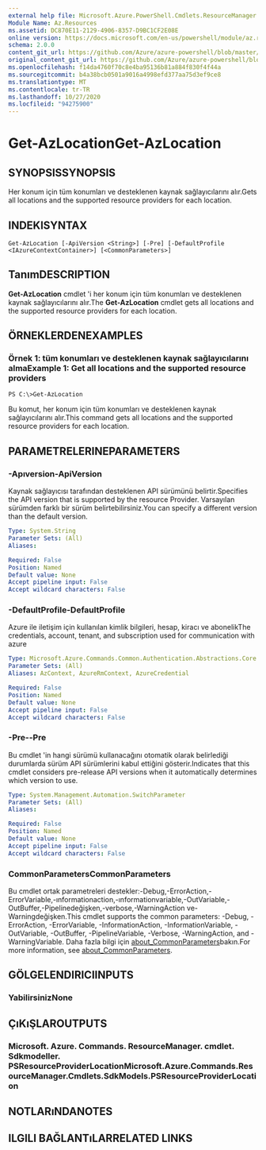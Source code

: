 ```yaml
---
external help file: Microsoft.Azure.PowerShell.Cmdlets.ResourceManager.dll-Help.xml
Module Name: Az.Resources
ms.assetid: DC870E11-2129-4906-8357-D9BC1CF2E08E
online version: https://docs.microsoft.com/en-us/powershell/module/az.resources/get-azlocation
schema: 2.0.0
content_git_url: https://github.com/Azure/azure-powershell/blob/master/src/Resources/Resources/help/Get-AzLocation.md
original_content_git_url: https://github.com/Azure/azure-powershell/blob/master/src/Resources/Resources/help/Get-AzLocation.md
ms.openlocfilehash: f14da4760f70c8e4ba95136b81a884f830f4f44a
ms.sourcegitcommit: b4a38bcb0501a9016a4998efd377aa75d3ef9ce8
ms.translationtype: MT
ms.contentlocale: tr-TR
ms.lasthandoff: 10/27/2020
ms.locfileid: "94275900"
---
```

# <span data-ttu-id="78a1b-101">Get-AzLocation</span><span class="sxs-lookup"><span data-stu-id="78a1b-101">Get-AzLocation</span></span>

## <span data-ttu-id="78a1b-102">SYNOPSIS</span><span class="sxs-lookup"><span data-stu-id="78a1b-102">SYNOPSIS</span></span>
<span data-ttu-id="78a1b-103">Her konum için tüm konumları ve desteklenen kaynak sağlayıcılarını alır.</span><span class="sxs-lookup"><span data-stu-id="78a1b-103">Gets all locations and the supported resource providers for each location.</span></span>

## <span data-ttu-id="78a1b-104">INDEKI</span><span class="sxs-lookup"><span data-stu-id="78a1b-104">SYNTAX</span></span>

```
Get-AzLocation [-ApiVersion <String>] [-Pre] [-DefaultProfile <IAzureContextContainer>] [<CommonParameters>]
```

## <span data-ttu-id="78a1b-105">Tanım</span><span class="sxs-lookup"><span data-stu-id="78a1b-105">DESCRIPTION</span></span>
<span data-ttu-id="78a1b-106">**Get-AzLocation** cmdlet 'i her konum için tüm konumları ve desteklenen kaynak sağlayıcılarını alır.</span><span class="sxs-lookup"><span data-stu-id="78a1b-106">The **Get-AzLocation** cmdlet gets all locations and the supported resource providers for each location.</span></span>

## <span data-ttu-id="78a1b-107">ÖRNEKLERDEN</span><span class="sxs-lookup"><span data-stu-id="78a1b-107">EXAMPLES</span></span>

### <span data-ttu-id="78a1b-108">Örnek 1: tüm konumları ve desteklenen kaynak sağlayıcılarını alma</span><span class="sxs-lookup"><span data-stu-id="78a1b-108">Example 1: Get all locations and the supported resource providers</span></span>
```
PS C:\>Get-AzLocation
```

<span data-ttu-id="78a1b-109">Bu komut, her konum için tüm konumları ve desteklenen kaynak sağlayıcılarını alır.</span><span class="sxs-lookup"><span data-stu-id="78a1b-109">This command gets all locations and the supported resource providers for each location.</span></span>

## <span data-ttu-id="78a1b-110">PARAMETRELERINE</span><span class="sxs-lookup"><span data-stu-id="78a1b-110">PARAMETERS</span></span>

### <span data-ttu-id="78a1b-111">-Apıversion</span><span class="sxs-lookup"><span data-stu-id="78a1b-111">-ApiVersion</span></span>
<span data-ttu-id="78a1b-112">Kaynak sağlayıcısı tarafından desteklenen API sürümünü belirtir.</span><span class="sxs-lookup"><span data-stu-id="78a1b-112">Specifies the API version that is supported by the resource Provider.</span></span>
<span data-ttu-id="78a1b-113">Varsayılan sürümden farklı bir sürüm belirtebilirsiniz.</span><span class="sxs-lookup"><span data-stu-id="78a1b-113">You can specify a different version than the default version.</span></span>

```yaml
Type: System.String
Parameter Sets: (All)
Aliases:

Required: False
Position: Named
Default value: None
Accept pipeline input: False
Accept wildcard characters: False
```

### <span data-ttu-id="78a1b-114">-DefaultProfile</span><span class="sxs-lookup"><span data-stu-id="78a1b-114">-DefaultProfile</span></span>
<span data-ttu-id="78a1b-115">Azure ile iletişim için kullanılan kimlik bilgileri, hesap, kiracı ve abonelik</span><span class="sxs-lookup"><span data-stu-id="78a1b-115">The credentials, account, tenant, and subscription used for communication with azure</span></span>

```yaml
Type: Microsoft.Azure.Commands.Common.Authentication.Abstractions.Core.IAzureContextContainer
Parameter Sets: (All)
Aliases: AzContext, AzureRmContext, AzureCredential

Required: False
Position: Named
Default value: None
Accept pipeline input: False
Accept wildcard characters: False
```

### <span data-ttu-id="78a1b-116">-Pre-</span><span class="sxs-lookup"><span data-stu-id="78a1b-116">-Pre</span></span>
<span data-ttu-id="78a1b-117">Bu cmdlet 'in hangi sürümü kullanacağını otomatik olarak belirlediği durumlarda sürüm API sürümlerini kabul ettiğini gösterir.</span><span class="sxs-lookup"><span data-stu-id="78a1b-117">Indicates that this cmdlet considers pre-release API versions when it automatically determines which version to use.</span></span>

```yaml
Type: System.Management.Automation.SwitchParameter
Parameter Sets: (All)
Aliases:

Required: False
Position: Named
Default value: None
Accept pipeline input: False
Accept wildcard characters: False
```

### <span data-ttu-id="78a1b-118">CommonParameters</span><span class="sxs-lookup"><span data-stu-id="78a1b-118">CommonParameters</span></span>
<span data-ttu-id="78a1b-119">Bu cmdlet ortak parametreleri destekler:-Debug,-ErrorAction,-ErrorVariable,-ınformationaction,-ınformationvariable,-OutVariable,-OutBuffer,-Pipelinedeğişken,-verbose,-WarningAction ve-Warningdeğişken.</span><span class="sxs-lookup"><span data-stu-id="78a1b-119">This cmdlet supports the common parameters: -Debug, -ErrorAction, -ErrorVariable, -InformationAction, -InformationVariable, -OutVariable, -OutBuffer, -PipelineVariable, -Verbose, -WarningAction, and -WarningVariable.</span></span> <span data-ttu-id="78a1b-120">Daha fazla bilgi için [about_CommonParameters](http://go.microsoft.com/fwlink/?LinkID=113216)bakın.</span><span class="sxs-lookup"><span data-stu-id="78a1b-120">For more information, see [about_CommonParameters](http://go.microsoft.com/fwlink/?LinkID=113216).</span></span>

## <span data-ttu-id="78a1b-121">GÖLGELENDIRICI</span><span class="sxs-lookup"><span data-stu-id="78a1b-121">INPUTS</span></span>

### <span data-ttu-id="78a1b-122">Yabilirsiniz</span><span class="sxs-lookup"><span data-stu-id="78a1b-122">None</span></span>

## <span data-ttu-id="78a1b-123">ÇıKıŞLAR</span><span class="sxs-lookup"><span data-stu-id="78a1b-123">OUTPUTS</span></span>

### <span data-ttu-id="78a1b-124">Microsoft. Azure. Commands. ResourceManager. cmdlet. Sdkmodeller. PSResourceProviderLocation</span><span class="sxs-lookup"><span data-stu-id="78a1b-124">Microsoft.Azure.Commands.ResourceManager.Cmdlets.SdkModels.PSResourceProviderLocation</span></span>

## <span data-ttu-id="78a1b-125">NOTLARıNDA</span><span class="sxs-lookup"><span data-stu-id="78a1b-125">NOTES</span></span>

## <span data-ttu-id="78a1b-126">ILGILI BAĞLANTıLAR</span><span class="sxs-lookup"><span data-stu-id="78a1b-126">RELATED LINKS</span></span>
